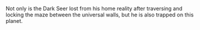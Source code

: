 Not only is the  Dark Seer lost from his home reality after traversing and locking the maze between the universal walls, but he is also trapped on this planet.